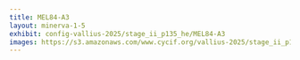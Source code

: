 ```yaml
---
title: MEL84-A3
layout: minerva-1-5
exhibit: config-vallius-2025/stage_ii_p135_he/MEL84-A3
images: https://s3.amazonaws.com/www.cycif.org/vallius-2025/stage_ii_p135_he/MEL84-A3
---
```

